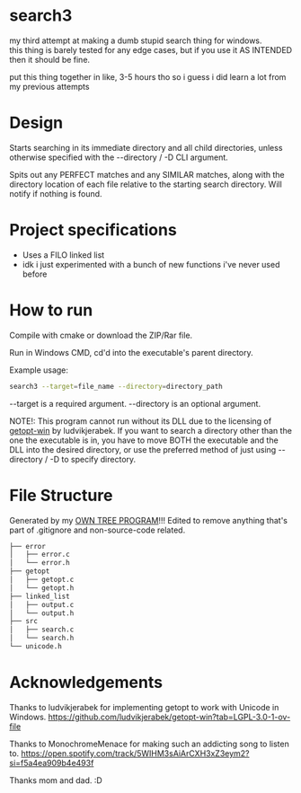 # search3

my third attempt at making a dumb stupid search thing for windows.<br>
this thing is barely tested for any edge cases, but if you use it AS INTENDED then it should be fine.

put this thing together in like, 3-5 hours tho so i guess i did learn a lot from my previous attempts


# Design

Starts searching in its immediate directory and all child directories, unless otherwise specified with the --directory / -D CLI argument.

Spits out any PERFECT matches and any SIMILAR matches, along with the directory location of each file relative to the starting search directory. Will notify if nothing is found.


# Project specifications

- Uses a FILO linked list
- idk i just experimented with a bunch of new functions i've never used before


# How to run

Compile with cmake or download the ZIP/Rar file. 

Run in Windows CMD, cd'd into the executable's parent directory.

Example usage:
```bash
search3 --target=file_name --directory=directory_path
```
--target is a required argument.
--directory is an optional argument.

NOTE!: This program cannot run without its DLL due to the licensing of [getopt-win](https://github.com/ludvikjerabek/getopt-win?tab=LGPL-3.0-1-ov-file) by ludvikjerabek. If you want to search a directory other than the one the executable is in, you have to move BOTH the executable and the DLL into the desired directory, or use the preferred method of just using --directory / -D to specify directory.


# File Structure


Generated by my [OWN TREE PROGRAM](https://github.com/cnnacat/win-tree/tree/main)!!!
Edited to remove anything that's part of .gitignore and non-source-code related.
```bash
├── error
│   ├── error.c
│   └── error.h
├── getopt
│   ├── getopt.c
│   └── getopt.h
├── linked_list
│   ├── output.c
│   └── output.h
├── src
│   ├── search.c
│   └── search.h
└── unicode.h
```


# Acknowledgements

Thanks to ludvikjerabek for implementing getopt to work with Unicode in Windows.
<https://github.com/ludvikjerabek/getopt-win?tab=LGPL-3.0-1-ov-file>

Thanks to MonochromeMenace for making such an addicting song to listen to.
<https://open.spotify.com/track/5WIHM3sAiArCXH3xZ3eym2?si=f5a4ea909b4e493f>

Thanks mom and dad. :D